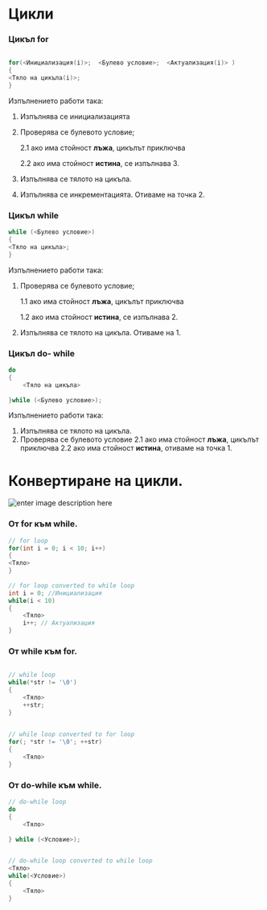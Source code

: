 # Цикли
### Цикъл for

```c++

for(<Инициализация(i)>;  <Булево условие>;  <Актуализация(i)> )  
{  
<Тяло на цикъла(i)>;  
}

 ```
 Изпълнението работи така:
1. Изпълнява се инициализацията
2. Проверява се булевото условие;
	
	2.1  ако има стойност **лъжа**, цикълът приключва
	
	2.2 ако има стойност **истина**,  се изпълнава 3.
	
3. Изпълнява се тялото на цикъла.
4. Изпълнява се инкрементацията. Отиваме на точка 2.
### Цикъл while
```c++
while (<Булево условие>)  
{  
<Тяло на цикъла>;  
}
 ```
Изпълнението работи така:
1. Проверява се булевото условие;
	
	1.1  ако има стойност **лъжа**, цикълът приключва
	
	1.2 ако има стойност **истина**,  се изпълнава 2.
	
2. Изпълнява се тялото на цикъла. Отиваме на 1.

### Цикъл do- while
```c++
do
{  
	<Тяло на цикъла>
	
}while (<Булево условие>);
 ```
 Изпълнението работи така:
1. Изпълнява се тялото на цикъла.
2. Проверява се булевото условие
	2.1  ако има стойност **лъжа**, цикълът приключва
	2.2  ако има стойност **истина**,  отиваме на точка 1.

# Конвертиране на цикли.

![enter image description here](https://i.ibb.co/3pwkSHr/Capture.png)

### От for към while.
```c++
// for loop   
for(int i = 0; i < 10; i++)  
{  
<Тяло>
}  
  
// for loop converted to while loop   
int i = 0; //Инициализация
while(i < 10)  
{  
	<Тяло>
	i++; // Актуализация
}
 ```
### От while към for.

```c++

// while loop  
while(*str != '\0')  
{ 
	<Тяло>
	++str;
}

  
// while loop converted to for loop  
for(; *str != '\0'; ++str)  
{  
	<Тяло>  
}
 ```
 ### От do-while към while.
```c++
// do-while loop
do 
{  
	<Тяло>
	
} while (<Условие>);


// do-while loop converted to while loop  
<Тяло> 
while(<Условие>)  
{  
	<Тяло>
}
 ```
